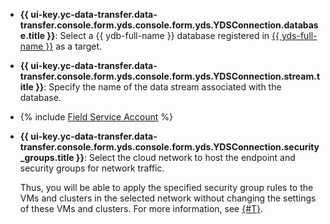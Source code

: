 * **{{ ui-key.yc-data-transfer.data-transfer.console.form.yds.console.form.yds.YDSConnection.database.title }}**: Select a {{ ydb-full-name }} database registered in [{{ yds-full-name }}](../../../../data-streams/) as a target.

* **{{ ui-key.yc-data-transfer.data-transfer.console.form.yds.console.form.yds.YDSConnection.stream.title }}**: Specify the name of the data stream associated with the database.

* {% include [Field Service Account](../../fields/yds/ui/service-account-target.md) %}

* **{{ ui-key.yc-data-transfer.data-transfer.console.form.yds.console.form.yds.YDSConnection.security_groups.title }}**: Select the cloud network to host the endpoint and security groups for network traffic.

   Thus, you will be able to apply the specified security group rules to the VMs and clusters in the selected network without changing the settings of these VMs and clusters. For more information, see [{#T}](../../../../data-transfer/concepts/network.md).
